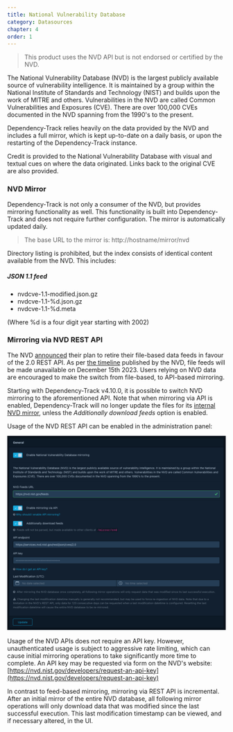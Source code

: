```yaml
---
title: National Vulnerability Database
category: Datasources
chapter: 4
order: 1
---
```

> This product uses the NVD API but is not endorsed or certified by the NVD.

The National Vulnerability Database (NVD) is the largest publicly available source of vulnerability intelligence.
It is maintained by a group within the National Institute of Standards and Technology (NIST) and builds upon the
work of MITRE and others. Vulnerabilities in the NVD are called Common Vulnerabilities and Exposures (CVE). There
are over 100,000 CVEs documented in the NVD spanning from the 1990's to the present.

Dependency-Track relies heavily on the data provided by the NVD and includes a full mirror, which is 
kept up-to-date on a daily basis, or upon the restarting of the Dependency-Track instance.

Credit is provided to the National Vulnerability Database with visual and textual cues on where the data originated.
Links back to the original CVE are also provided.

### NVD Mirror

Dependency-Track is not only a consumer of the NVD, but provides mirroring functionality as well. This functionality
is built into Dependency-Track and does not require further configuration. The mirror is automatically updated daily.

> The base URL to the mirror is: http://hostname/mirror/nvd

Directory listing is prohibited, but the index consists of identical content available from the NVD. This includes:

##### JSON 1.1 feed
* nvdcve-1.1-modified.json.gz
* nvdcve-1.1-%d.json.gz
* nvdcve-1.1-%d.meta

(Where %d is a four digit year starting with 2002)

### Mirroring via NVD REST API

The NVD [announced](https://nvd.nist.gov/General/News/changes-to-feeds-and-apis) their plan to retire their file-based
data feeds in favour of the 2.0 REST API. As per [the timeline](https://nvd.nist.gov/General/News/change-timeline)
published by the NVD, file feeds will be made unavailable on December 15th 2023. Users relying on NVD data are
encouraged to make the switch from file-based, to API-based mirroring.

Starting with Dependency-Track v4.10.0, it is possible to switch NVD mirroring to the aforementioned API.
Note that when mirroring via API is enabled, Dependency-Track will no longer update the files for its
[internal NVD mirror](#nvd-mirror), unless the *Additionally download feeds* option is enabled.

Usage of the NVD REST API can be enabled in the administration panel:

![NVD API Configuration](../../images/screenshots/nvd-api-configuration.png)

Usage of the NVD APIs does not require an API key. However, unauthenticated usage is subject to aggressive
rate limiting, which can cause initial mirroring operations to take significantly more time to complete.
An API key may be requested via form on the NVD's website: 
[https://nvd.nist.gov/developers/request-an-api-key](https://nvd.nist.gov/developers/request-an-api-key)

In contrast to feed-based mirroring, mirroring via REST API is incremental. After an initial mirror of the entire
NVD database, all following mirror operations will only download data that was modified since the last successful
execution. This last modification timestamp can be viewed, and if necessary altered, in the UI.
